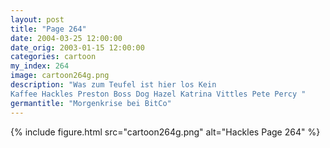 ```yaml
---
layout: post
title: "Page 264"
date: 2004-03-25 12:00:00
date_orig: 2003-01-15 12:00:00
categories: cartoon
my_index: 264
image: cartoon264g.png
description: "Was zum Teufel ist hier los Kein
Kaffee Hackles Preston Boss Dog Hazel Katrina Vittles Pete Percy "
germantitle: "Morgenkrise bei BitCo"
---
```


{% include figure.html src="cartoon264g.png" alt="Hackles Page 264"  %}
